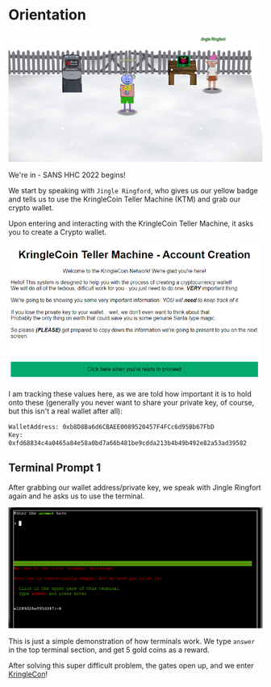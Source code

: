 # Orientation

![](../resources/screenshots/loc-entrance.png)

We're in - SANS HHC 2022 begins!

We start by speaking with `Jingle Ringford`, who gives us our yellow badge and tells us to use the KringleCoin Teller Machine (KTM) and grab our crypto wallet.

Upon entering and interacting with the KringleCoin Teller Machine, it asks you to create a Crypto wallet.

![](../resources/screenshots/misc-ktmaccountcreation.png)

I am tracking these values here, as we are told how important it is to hold onto these (generally you never want to share your private key, of course, but this isn't a real wallet after all):

```
WalletAddress: 0xb8D8Ba6d6CBAEE0089520457F4FCc6d95Bb67FbD
Key: 0xfd68834c4a0465a84e58a0bd7a66b481be9cdda213b4b49b492e82a53ad39582
```

## Terminal Prompt 1

After grabbing our wallet address/private key, we speak with Jingle Ringfort again and he asks us to use the terminal.

![](../resources/screenshots/introterminal-intro.png)

This is just a simple demonstration of how terminals work. We type `answer` in the top terminal section, and get 5 gold coins as a reward.

After solving this super difficult problem, the gates open up, and we enter [KringleCon](../2-northpole/1-northpole.md)!